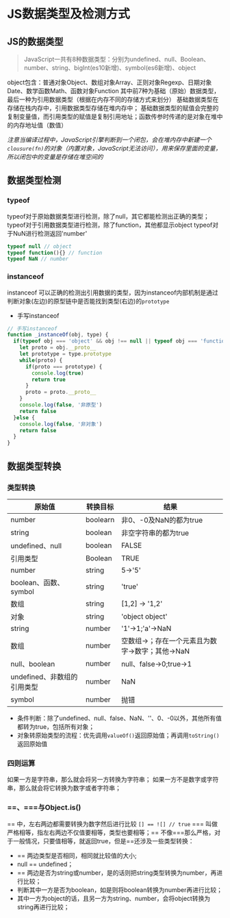 # JS数据类型及检测方式
## JS的数据类型
> JavaScript一共有8种数据类型：分别为undefined、null、Boolean、number、string、bigInt(es10新增)、symbol(es6新增)、object

object包含：普通对象Object、数组对象Array、正则对象Regexp、日期对象Date、数学函数Math、函数对象Function
其中前7种为基础（原始）数据类型，最后一种为引用数据类型（根据在内存不同的存储方式来划分）
基础数据类型在存储在栈内存中，引用数据类型存储在堆内存中；
基础数据类型的赋值会完整的复制变量值，而引用类型的赋值是复制引用地址；函数传参时传递的是对象在堆中的内存地址值（数值）

*注意当编译过程中，JavaScript引擎判断到一个闭包，会在堆内存中新建一个`clousure(fn)`的对象（内置对象，JavaScript无法访问），用来保存里面的变量，所以闭包中的变量是存储在堆空间的*

## 数据类型检测
### typeof
typeof对于原始数据类型进行检测，除了null，其它都能检测出正确的类型；
typeof对于引用数据类型进行检测，除了function，其他都显示object
typeof对于NuN进行检测返回'number'
```js
typeof null // object
typeof function(){} // function
typeof NaN // number
```

### instanceof
instanceof 可以正确的检测出引用数据的类型，因为instanceof内部机制是通过判断对象(左边)的原型链中是否能找到类型(右边)的`prototype`
- 手写instanceof
```js
// 手写instanceof
function _instanceOf(obj, type) {
  if(typeof obj === 'object' && obj !== null || typeof obj === 'function') {
    let proto = obj.__proto__
    let prototype = type.prototype
    while(proto) {
      if(proto === prototype) {
        console.log(true)
        return true
      }
      proto = proto.__proto__
    }
    console.log(false, '非原型')
    return false
  }else {
    console.log(false, '非对象')
    return false
  }
}
```
## 数据类型转换
### 类型转换
|原始值|转换目标|结果|
|-----|-----|-----|
|number|boolearn|非0、-0及NaN的都为true|
|string|boolean|非空字符串的都为true|
|undefined、null|boolean|FALSE|
|引用类型|Boolean|TRUE|
|number|string|5->'5'|
|boolean、函数、symbol|string|'true'|
|数组|string|[1,2] -> '1,2'|
|对象|string|'object object'|
|string|number|'1'->1;'a'->NaN|
|数组|number|空数组->；存在一个元素且为数字->数字；其他->NaN|
|null、boolean|number|null、false->0;true->1|
|undefined、非数组的引用类型|number|NaN|
|symbol|number|抛错|

- 条件判断：除了undefined、null、false、NaN、''、0、-0以外，其他所有值都转为true，包括所有对象；
- 对象转原始类型的流程：优先调用`valueOf()`返回原始值；再调用`toString()`返回原始值
### 四则运算
如果一方是字符串，那么就会将另一方转换为字符串；
如果一方不是数字或字符串，那么就会将它转换为数字或者字符串；
### ==、===与Object.is()
== 中，左右两边都需要转换为数字然后进行比较
`[] == ![] // true`
=== 叫做严格相等，指左右两边不仅值要相等，类型也要相等；== 不像===那么严格，对于一般情况，只要值相等，就返回true，但是==还涉及一些类型转换：
- == 两边类型是否相同，相同就比较值的大小;
- null == undefined；
- == 两边是否为string或number，是的话则把string类型转换为number，再进行比较；
- 判断其中一方是否为boolean，如是则将boolean转换为number再进行比较；
- 其中一方为object的话，且另一方为string、number，会将object转换为string再进行比较；
